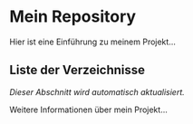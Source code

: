 # Mein Repository

Hier ist eine Einführung zu meinem Projekt...

## Liste der Verzeichnisse

<!-- DIR_LIST_START -->
*Dieser Abschnitt wird automatisch aktualisiert.*
<!-- DIR_LIST_END -->

Weitere Informationen über mein Projekt...


